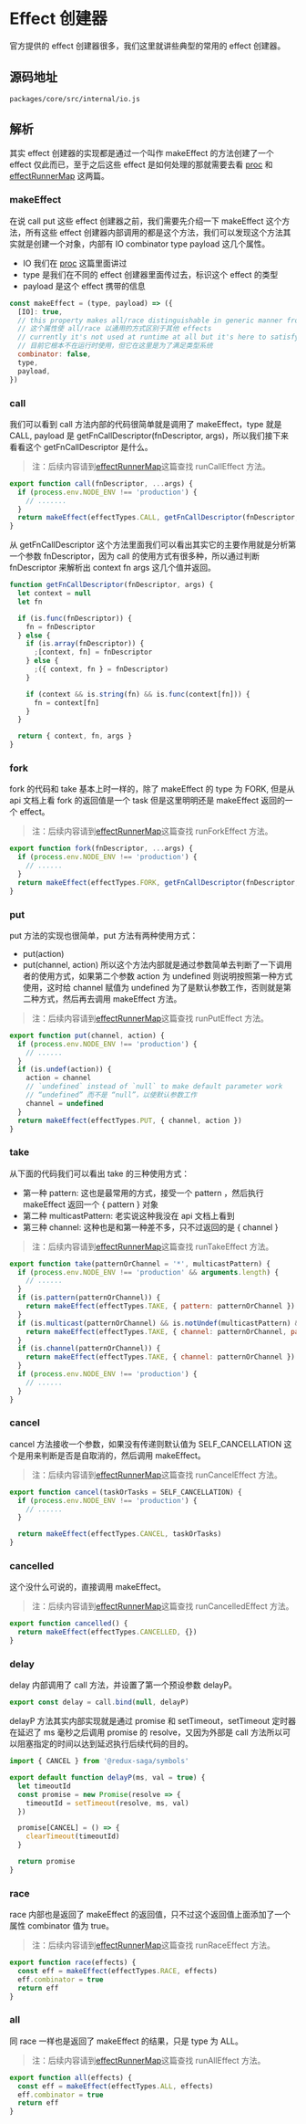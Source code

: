 # Effect 创建器
官方提供的 effect 创建器很多，我们这里就讲些典型的常用的 effect 创建器。
## 源码地址
`packages/core/src/internal/io.js`
## 解析
其实 effect 创建器的实现都是通过一个叫作 makeEffect 的方法创建了一个 effect 仅此而已，至于之后这些 effect 是如何处理的那就需要去看 [proc](./proc.md) 和 [effectRunnerMap](./effectRunnerMap.md) 这两篇。
### makeEffect
在说 call put 这些 effect 创建器之前，我们需要先介绍一下 makeEffect 这个方法，所有这些 effect 创建器内部调用的都是这个方法，我们可以发现这个方法其实就是创建一个对象，内部有 IO combinator type payload 这几个属性。
- IO 我们在 [proc](./proc.md) 这篇里面讲过
- type 是我们在不同的 effect 创建器里面传过去，标识这个 effect 的类型
- payload 是这个 effect 携带的信息 
```js
const makeEffect = (type, payload) => ({
  [IO]: true,
  // this property makes all/race distinguishable in generic manner from other effects
  // 这个属性使 all/race 以通用的方式区别于其他 effects
  // currently it's not used at runtime at all but it's here to satisfy type systems
  // 目前它根本不在运行时使用，但它在这里是为了满足类型系统
  combinator: false,
  type,
  payload,
})
```
### call
我们可以看到 call 方法内部的代码很简单就是调用了 makeEffect，type 就是 CALL, payload 是 getFnCallDescriptor(fnDescriptor, args)，所以我们接下来看看这个 getFnCallDescriptor 是什么。
>注：后续内容请到[effectRunnerMap](./effectRunnerMap.md)这篇查找 runCallEffect 方法。
```js
export function call(fnDescriptor, ...args) {
  if (process.env.NODE_ENV !== 'production') {
    // .......
  }
  return makeEffect(effectTypes.CALL, getFnCallDescriptor(fnDescriptor, args))
}
```
从 getFnCallDescriptor 这个方法里面我们可以看出其实它的主要作用就是分析第一个参数 fnDescriptor，因为 call 的使用方式有很多种，所以通过判断 fnDescriptor 来解析出 context fn args 这几个值并返回。
```js
function getFnCallDescriptor(fnDescriptor, args) {
  let context = null
  let fn

  if (is.func(fnDescriptor)) {
    fn = fnDescriptor
  } else {
    if (is.array(fnDescriptor)) {
      ;[context, fn] = fnDescriptor
    } else {
      ;({ context, fn } = fnDescriptor)
    }

    if (context && is.string(fn) && is.func(context[fn])) {
      fn = context[fn]
    }
  }

  return { context, fn, args }
}
```
### fork
fork 的代码和 take 基本上时一样的，除了 makeEffect 的 type 为 FORK,
但是从 api 文档上看 fork 的返回值是一个 task 但是这里明明还是 makeEffect 返回的一个 effect。
>注：后续内容请到[effectRunnerMap](./effectRunnerMap.md)这篇查找 runForkEffect 方法。
```js
export function fork(fnDescriptor, ...args) {
  if (process.env.NODE_ENV !== 'production') {
    // ......
  }
  return makeEffect(effectTypes.FORK, getFnCallDescriptor(fnDescriptor, args))
}
```
### put
put 方法的实现也很简单，put 方法有两种使用方式：
- put(action)
- put(channel, action)
所以这个方法内部就是通过参数简单去判断了一下调用者的使用方式，如果第二个参数 action 为 undefined 则说明按照第一种方式使用，这时给 channel 赋值为 undefined 为了是默认参数工作，否则就是第二种方式，然后再去调用 makeEffect 方法。
>注：后续内容请到[effectRunnerMap](./effectRunnerMap.md)这篇查找 runPutEffect 方法。
```js
export function put(channel, action) {
  if (process.env.NODE_ENV !== 'production') {
    // ......
  }
  if (is.undef(action)) {
    action = channel
    // `undefined` instead of `null` to make default parameter work
    // “undefined” 而不是 “null”，以使默认参数工作
    channel = undefined
  }
  return makeEffect(effectTypes.PUT, { channel, action })
}
```
### take
从下面的代码我们可以看出 take 的三种使用方式：
- 第一种 pattern: 这也是最常用的方式，接受一个 pattern ，然后执行 makeEffect 返回一个 { pattern } 对象
- 第二种 multicastPattern: 老实说这种我没在 api 文档上看到
- 第三种 channel: 这种也是和第一种差不多，只不过返回的是 { channel }
>注：后续内容请到[effectRunnerMap](./effectRunnerMap.md)这篇查找 runTakeEffect 方法。
```js
export function take(patternOrChannel = '*', multicastPattern) {
  if (process.env.NODE_ENV !== 'production' && arguments.length) {
    // ......
  }
  if (is.pattern(patternOrChannel)) {
    return makeEffect(effectTypes.TAKE, { pattern: patternOrChannel })
  }
  if (is.multicast(patternOrChannel) && is.notUndef(multicastPattern) && is.pattern(multicastPattern)) {
    return makeEffect(effectTypes.TAKE, { channel: patternOrChannel, pattern: multicastPattern })
  }
  if (is.channel(patternOrChannel)) {
    return makeEffect(effectTypes.TAKE, { channel: patternOrChannel })
  }
  if (process.env.NODE_ENV !== 'production') {
    // ......
  }
}
```
### cancel
cancel 方法接收一个参数，如果没有传递则默认值为 SELF_CANCELLATION 这个是用来判断是否是自取消的，然后调用 makeEffect。
>注：后续内容请到[effectRunnerMap](./effectRunnerMap.md)这篇查找 runCancelEffect 方法。
```js
export function cancel(taskOrTasks = SELF_CANCELLATION) {
  if (process.env.NODE_ENV !== 'production') {
    // ......
  }

  return makeEffect(effectTypes.CANCEL, taskOrTasks)
}
```
### cancelled
这个没什么可说的，直接调用 makeEffect。
>注：后续内容请到[effectRunnerMap](./effectRunnerMap.md)这篇查找 runCancelledEffect 方法。
```js
export function cancelled() {
  return makeEffect(effectTypes.CANCELLED, {})
}
```
### delay
delay 内部调用了 call 方法，并设置了第一个预设参数 delayP。
```js
export const delay = call.bind(null, delayP)
```
delayP 方法其实内部实现就是通过 promise 和 setTimeout，setTimeout 定时器在延迟了 ms 毫秒之后调用 promise 的 resolve，又因为外部是 call 方法所以可以阻塞指定的时间以达到延迟执行后续代码的目的。
```js
import { CANCEL } from '@redux-saga/symbols'

export default function delayP(ms, val = true) {
  let timeoutId
  const promise = new Promise(resolve => {
    timeoutId = setTimeout(resolve, ms, val)
  })

  promise[CANCEL] = () => {
    clearTimeout(timeoutId)
  }

  return promise
}
```
### race
race 内部也是返回了 makeEffect 的返回值，只不过这个返回值上面添加了一个属性 combinator 值为 true。
>注：后续内容请到[effectRunnerMap](./effectRunnerMap.md)这篇查找 runRaceEffect 方法。
```js
export function race(effects) {
  const eff = makeEffect(effectTypes.RACE, effects)
  eff.combinator = true
  return eff
}
```
### all
同 race 一样也是返回了 makeEffect 的结果，只是 type 为 ALL。
>注：后续内容请到[effectRunnerMap](./effectRunnerMap.md)这篇查找 runAllEffect 方法。
```js
export function all(effects) {
  const eff = makeEffect(effectTypes.ALL, effects)
  eff.combinator = true
  return eff
}
```